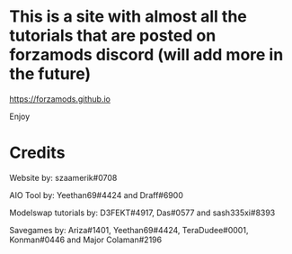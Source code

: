 # This is a site with almost all the tutorials that are posted on forzamods discord (will add more in the future)

https://forzamods.github.io 

Enjoy


# Credits
Website by: szaamerik#0708

AIO Tool by: Yeethan69#4424 and Draff#6900

Modelswap tutorials by: D3FEKT#4917, Das#0577 and sash335xi#8393

Savegames by: Ariza#1401, Yeethan69#4424, TeraDudee#0001, Konman#0446 and Major Colaman#2196
